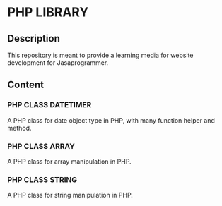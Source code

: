 # PHP LIBRARY
## Description
This repository is meant to provide a learning media for website development for Jasaprogrammer.
## Content
### PHP CLASS DATETIMER
A PHP class for date object type in PHP, with many function helper and method.
### PHP CLASS ARRAY
A PHP class for array manipulation in PHP.
### PHP CLASS STRING
A PHP class for string manipulation in PHP.
